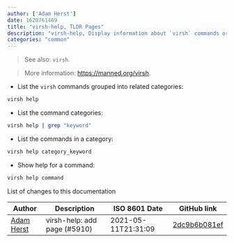 ```yaml
---
author: ['Adam Herst']
date: 1620761469
title: "virsh-help, TLDR Pages"
description: "virsh-help, Display information about `virsh` commands or command groups."
categories: "common"
---
```

> See also: `virsh`.

> More information: <https://manned.org/virsh>.

- List the `virsh` commands grouped into related categories:

```bash
virsh help
```

- List the command categories:

```bash
virsh help | grep "keyword"
```

- List the commands in a category:

```bash
virsh help category_keyword
```

- Show help for a command:

```bash
virsh help command
```
List of changes to this documentation


Author | Description | ISO 8601 Date | GitHub link
------|-----|-----|-----
[Adam Herst](mailto:adamherst@adamherst.com) | virsh-help: add page (#5910) | 2021-05-11T21:31:09 | [2dc9b6b081ef](https://github.com/tldr-pages/tldr/commit/2dc9b6b081efd3f3b2987b5c7b0bc17ab78871b3)

